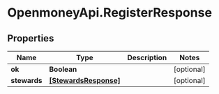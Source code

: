# OpenmoneyApi.RegisterResponse

## Properties
Name | Type | Description | Notes
------------ | ------------- | ------------- | -------------
**ok** | **Boolean** |  | [optional] 
**stewards** | [**[StewardsResponse]**](StewardsResponse.md) |  | [optional] 


